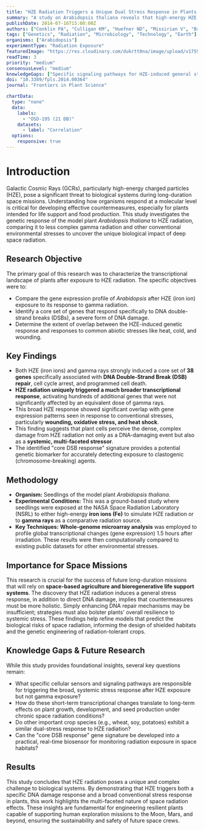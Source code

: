 ```yaml
---
title: "HZE Radiation Triggers a Unique Dual Stress Response in Plants, Combining DNA Damage and General Stress Pathways"
summary: "A study on Arabidopsis thaliana reveals that high-energy HZE radiation, a key risk in deep space, elicits a unique transcriptional response. Unlike gamma rays, HZE not only activates core DNA double-strand break (DSB) repair genes but also triggers a broad, systemic stress response similar to heat and wounding, providing critical insights for protecting future space-based agriculture."
publishDate: 2014-07-16T15:00:00Z
authors: ["Conklin PA", "Culligan KM", "Huefner ND", "Missirian V", "Britt AB"]
tags: ["Genetics", "Radiation", "Microbiology", "Technology", "Earth"]
organisms: ["Arabidopsis"]
experimentType: "Radiation Exposure"
featuredImage: "https://res.cloudinary.com/dukrtt0na/image/upload/v1759683177/dycfxvm7vllibzfacspd.jpg"
readTime: 3
priority: "medium"
consensusLevel: "medium"
knowledgeGaps: ["Specific signaling pathways for HZE-induced general stress", "Translation of findings from Arabidopsis to crop plants", "Long-term effects on plant life cycle in space", "Validation of the DSB gene signature as a universal biomarker"]
doi: "10.3389/fpls.2014.00364"
journal: "Frontiers in Plant Science"

chartData:
  type: "none"
  data:
    labels:
      - "OSD-195 (21 DB)"
    datasets:
      - label: "Correlation"
  options:
    responsive: true
---
```


# Introduction
Galactic Cosmic Rays (GCRs), particularly high-energy charged particles (HZE), pose a significant threat to biological systems during long-duration space missions. Understanding how organisms respond at a molecular level is critical for developing effective countermeasures, especially for plants intended for life support and food production. This study investigates the genetic response of the model plant *Arabidopsis thaliana* to HZE radiation, comparing it to less complex gamma radiation and other conventional environmental stresses to uncover the unique biological impact of deep space radiation.

## Research Objective
The primary goal of this research was to characterize the transcriptional landscape of plants after exposure to HZE radiation. The specific objectives were to:
- Compare the gene expression profile of *Arabidopsis* after HZE (iron ion) exposure to its response to gamma radiation.
- Identify a core set of genes that respond specifically to DNA double-strand breaks (DSBs), a severe form of DNA damage.
- Determine the extent of overlap between the HZE-induced genetic response and responses to common abiotic stresses like heat, cold, and wounding.

## Key Findings
- Both HZE (iron ions) and gamma rays strongly induced a core set of **38 genes** specifically associated with **DNA Double-Strand Break (DSB) repair**, cell cycle arrest, and programmed cell death.
- **HZE radiation uniquely triggered a much broader transcriptional response**, activating hundreds of additional genes that were not significantly affected by an equivalent dose of gamma rays.
- This broad HZE response showed significant overlap with gene expression patterns seen in response to conventional stresses, particularly **wounding, oxidative stress, and heat shock**.
- This finding suggests that plant cells perceive the dense, complex damage from HZE radiation not only as a DNA-damaging event but also as a **systemic, multi-faceted stressor**.
- The identified "core DSB response" signature provides a potential genetic biomarker for accurately detecting exposure to clastogenic (chromosome-breaking) agents.

## Methodology
- **Organism:** Seedlings of the model plant *Arabidopsis thaliana*.
- **Experimental Conditions:** This was a ground-based study where seedlings were exposed at the NASA Space Radiation Laboratory (NSRL) to either high-energy **iron ions (Fe)** to simulate HZE radiation or to **gamma rays** as a comparative radiation source.
- **Key Techniques:** **Whole-genome microarray analysis** was employed to profile global transcriptional changes (gene expression) 1.5 hours after irradiation. These results were then computationally compared to existing public datasets for other environmental stresses.

## Importance for Space Missions
This research is crucial for the success of future long-duration missions that will rely on **space-based agriculture and bioregenerative life support systems**. The discovery that HZE radiation induces a general stress response, in addition to direct DNA damage, implies that countermeasures must be more holistic. Simply enhancing DNA repair mechanisms may be insufficient; strategies must also bolster plants' overall resilience to systemic stress. These findings help refine models that predict the biological risks of space radiation, informing the design of shielded habitats and the genetic engineering of radiation-tolerant crops.

## Knowledge Gaps & Future Research
While this study provides foundational insights, several key questions remain:
- What specific cellular sensors and signaling pathways are responsible for triggering the broad, systemic stress response after HZE exposure but not gamma exposure?
- How do these short-term transcriptional changes translate to long-term effects on plant growth, development, and seed production under chronic space radiation conditions?
- Do other important crop species (e.g., wheat, soy, potatoes) exhibit a similar dual-stress response to HZE radiation?
- Can the "core DSB response" gene signature be developed into a practical, real-time biosensor for monitoring radiation exposure in space habitats?

## Results
This study concludes that HZE radiation poses a unique and complex challenge to biological systems. By demonstrating that HZE triggers both a specific DNA damage response and a broad conventional stress response in plants, this work highlights the multi-faceted nature of space radiation effects. These insights are fundamental for engineering resilient plants capable of supporting human exploration missions to the Moon, Mars, and beyond, ensuring the sustainability and safety of future space crews.